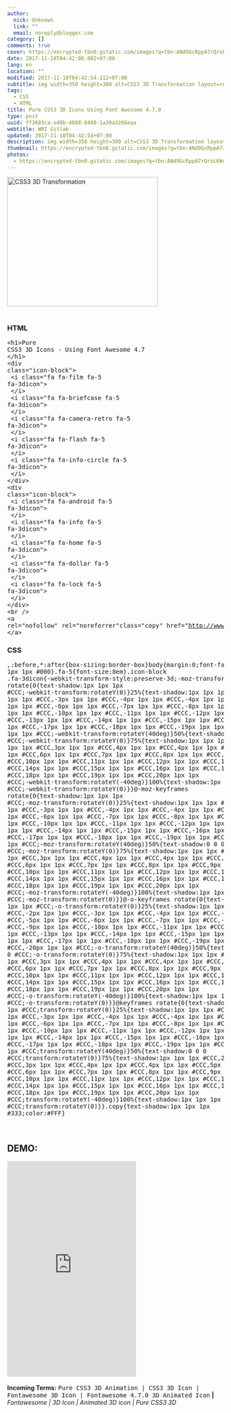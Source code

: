 ```yaml
---
author:
  nick: Unknown
  link: ""
  email: noreply@blogger.com
category: []
comments: true
cover: https://encrypted-tbn0.gstatic.com/images?q=tbn:ANd9GcRppA7rQroLKWdCMKXWTRh4ybyogf1cT_XQFnD95O0VCwVjKu_O
date: 2017-11-10T04:42:00.002+07:00
lang: en
location: ""
modified: 2017-11-10T04:42:54.112+07:00
subtitle: img width=350 height=300 alt=CSS3 3D Transformation layout=responsive
tags:
  - CSS
  - HTML
title: Pure CSS3 3D Icons Using Font Awesome 4.7.0
type: post
uuid: ff3683ca-e40b-4888-8440-1a39a3266eaa
webtitle: WMI Gitlab
updated: 2017-11-10T04:42:54+07:00
description: img width=350 height=300 alt=CSS3 3D Transformation layout=responsive
thumbnail: https://encrypted-tbn0.gstatic.com/images?q=tbn:ANd9GcRppA7rQroLKWdCMKXWTRh4ybyogf1cT_XQFnD95O0VCwVjKu_O
photos:
  - https://encrypted-tbn0.gstatic.com/images?q=tbn:ANd9GcRppA7rQroLKWdCMKXWTRh4ybyogf1cT_XQFnD95O0VCwVjKu_O
---
```


<img width="350" height="300" alt="CSS3 3D Transformation" layout="responsive" src="https://encrypted-tbn0.gstatic.com/images?q=tbn:ANd9GcRppA7rQroLKWdCMKXWTRh4ybyogf1cT_XQFnD95O0VCwVjKu_O"><br><br><h3>HTML</h3><pre style="word-wrap: break-word;">&lt;h1&gt;Pure CSS3 3D Icons - Using Font Awesome 4.7<br>&lt;/h1&gt;<br>&lt;div class="icon-block"&gt;<br>  &lt;i class="fa fa-film fa-5 fa-3dicon"&gt;<br>  &lt;/i&gt;  <br>  &lt;i class="fa fa-briefcase fa-5 fa-3dicon"&gt;<br>  &lt;/i&gt; <br>  &lt;i class="fa fa-camera-retro fa-5 fa-3dicon"&gt;<br>  &lt;/i&gt; <br>  &lt;i class="fa fa-flash fa-5 fa-3dicon"&gt;<br>  &lt;/i&gt; <br>  &lt;i class="fa fa-info-circle fa-5 fa-3dicon"&gt;<br>  &lt;/i&gt;<br>&lt;/div&gt;<br>&lt;div class="icon-block"&gt;<br>  &lt;i class="fa fa-android fa-5 fa-3dicon"&gt;<br>  &lt;/i&gt;  <br>  &lt;i class="fa fa-info fa-5 fa-3dicon"&gt;<br>  &lt;/i&gt; <br>  &lt;i class="fa fa-home fa-5 fa-3dicon"&gt;<br>  &lt;/i&gt; <br>  &lt;i class="fa fa-dollar fa-5 fa-3dicon"&gt;<br>  &lt;/i&gt; <br>  &lt;i class="fa fa-lock fa-5 fa-3dicon"&gt;<br>  &lt;/i&gt;<br>&lt;/div&gt;<br>&lt;br /&gt;<br>&lt;a rel="nofollow" rel="noreferrer"class="copy" href="http://www.webmanajemen.com"&gt;wwww.webmanajemen.com<br>&lt;/a&gt;</pre><h3>CSS</h3><pre>*,*:before,*:after{box-sizing:border-box}body{margin:0;font-family:sans-serif;font-size:14px;line-height:1.8em;overflow-y:auto;text-align:center;background:#409cc7;padding:0;position:relative}h1{color:#FFF;text-shadow:1px 1px 1px #000}.fa-5{font-size:8em}.icon-block .fa-3dicon{-webkit-transform-style:preserve-3d;-moz-transform-style:preserve-3d;-ms-transform-style:preserve-3d;-o-transform-style:preserve-3d;transform-style:preserve-3d;-webkit-perspective:1000px;-moz-perspective:1000px;-ms-perspective:1000px;-o-perspective:1000px;perspective:1000px;-webkit-animation-name:rotate;-webkit-animation-duration:3s;-webkit-animation-timing-function:linear;-webkit-animation-iteration-count:infinite;-webkit-animation-fill-mode:both;-moz-animation-name:rotate;-moz-animation-duration:3s;-moz-animation-timing-function:linear;-moz-animation-iteration-count:infinite;-moz-animation-fill-mode:both;-o-animation-name:rotate;-o-animation-duration:3s;-o-animation-timing-function:linear;-o-animation-iteration-count:infinite;-o-animation-fill-mode:both;-ms-animation-name:rotate;-ms-animation-duration:3s;-ms-animation-timing-function:linear;-ms-animation-iteration-count:infinite;-ms-animation-fill-mode:both;animation-name:rotate;animation-duration:3s;animation-timing-function:linear;animation-iteration-count:infinite;animation-fill-mode:both;color:#25405d;margin:30px}@-webkit-keyframes rotate{0{text-shadow:1px 1px 1px #CCC;-webkit-transform:rotateY(0)}25%{text-shadow:1px 1px 1px #CCC,-2px 1px 1px #CCC,-3px 1px 1px #CCC,-4px 1px 1px #CCC,-4px 1px 1px #CCC,-5px 1px 1px #CCC,-6px 1px 1px #CCC,-7px 1px 1px #CCC,-8px 1px 1px #CCC,-9px 1px 1px #CCC,-10px 1px 1px #CCC,-11px 1px 1px #CCC,-12px 1px 1px #CCC,-13px 1px 1px #CCC,-14px 1px 1px #CCC,-15px 1px 1px #CCC,-16px 1px 1px #CCC,-17px 1px 1px #CCC,-18px 1px 1px #CCC,-19px 1px 1px #CCC,-20px 1px 1px #CCC;-webkit-transform:rotateY(40deg)}50%{text-shadow:0 0 0 #CCC;-webkit-transform:rotateY(0)}75%{text-shadow:1px 1px 1px #CCC,2px 1px 1px #CCC,3px 1px 1px #CCC,4px 1px 1px #CCC,4px 1px 1px #CCC,5px 1px 1px #CCC,6px 1px 1px #CCC,7px 1px 1px #CCC,8px 1px 1px #CCC,9px 1px 1px #CCC,10px 1px 1px #CCC,11px 1px 1px #CCC,12px 1px 1px #CCC,13px 1px 1px #CCC,14px 1px 1px #CCC,15px 1px 1px #CCC,16px 1px 1px #CCC,17px 1px 1px #CCC,18px 1px 1px #CCC,19px 1px 1px #CCC,20px 1px 1px #CCC;-webkit-transform:rotateY(-40deg)}100%{text-shadow:1px 1px 1px #CCC;-webkit-transform:rotateY(0)}}@-moz-keyframes rotate{0{text-shadow:1px 1px 1px #CCC;-moz-transform:rotateY(0)}25%{text-shadow:1px 1px 1px #CCC,-2px 1px 1px #CCC,-3px 1px 1px #CCC,-4px 1px 1px #CCC,-4px 1px 1px #CCC,-5px 1px 1px #CCC,-6px 1px 1px #CCC,-7px 1px 1px #CCC,-8px 1px 1px #CCC,-9px 1px 1px #CCC,-10px 1px 1px #CCC,-11px 1px 1px #CCC,-12px 1px 1px #CCC,-13px 1px 1px #CCC,-14px 1px 1px #CCC,-15px 1px 1px #CCC,-16px 1px 1px #CCC,-17px 1px 1px #CCC,-18px 1px 1px #CCC,-19px 1px 1px #CCC,-20px 1px 1px #CCC;-moz-transform:rotateY(40deg)}50%{text-shadow:0 0 0 #CCC;-moz-transform:rotateY(0)}75%{text-shadow:1px 1px 1px #CCC,2px 1px 1px #CCC,3px 1px 1px #CCC,4px 1px 1px #CCC,4px 1px 1px #CCC,5px 1px 1px #CCC,6px 1px 1px #CCC,7px 1px 1px #CCC,8px 1px 1px #CCC,9px 1px 1px #CCC,10px 1px 1px #CCC,11px 1px 1px #CCC,12px 1px 1px #CCC,13px 1px 1px #CCC,14px 1px 1px #CCC,15px 1px 1px #CCC,16px 1px 1px #CCC,17px 1px 1px #CCC,18px 1px 1px #CCC,19px 1px 1px #CCC,20px 1px 1px #CCC;-moz-transform:rotateY(-40deg)}100%{text-shadow:1px 1px 1px #CCC;-moz-transform:rotateY(0)}}@-o-keyframes rotate{0{text-shadow:1px 1px 1px #CCC;-o-transform:rotateY(0)}25%{text-shadow:1px 1px 1px #CCC,-2px 1px 1px #CCC,-3px 1px 1px #CCC,-4px 1px 1px #CCC,-4px 1px 1px #CCC,-5px 1px 1px #CCC,-6px 1px 1px #CCC,-7px 1px 1px #CCC,-8px 1px 1px #CCC,-9px 1px 1px #CCC,-10px 1px 1px #CCC,-11px 1px 1px #CCC,-12px 1px 1px #CCC,-13px 1px 1px #CCC,-14px 1px 1px #CCC,-15px 1px 1px #CCC,-16px 1px 1px #CCC,-17px 1px 1px #CCC,-18px 1px 1px #CCC,-19px 1px 1px #CCC,-20px 1px 1px #CCC;-o-transform:rotateY(40deg)}50%{text-shadow:0 0 0 #CCC;-o-transform:rotateY(0)}75%{text-shadow:1px 1px 1px #CCC,2px 1px 1px #CCC,3px 1px 1px #CCC,4px 1px 1px #CCC,4px 1px 1px #CCC,5px 1px 1px #CCC,6px 1px 1px #CCC,7px 1px 1px #CCC,8px 1px 1px #CCC,9px 1px 1px #CCC,10px 1px 1px #CCC,11px 1px 1px #CCC,12px 1px 1px #CCC,13px 1px 1px #CCC,14px 1px 1px #CCC,15px 1px 1px #CCC,16px 1px 1px #CCC,17px 1px 1px #CCC,18px 1px 1px #CCC,19px 1px 1px #CCC,20px 1px 1px #CCC;-o-transform:rotateY(-40deg)}100%{text-shadow:1px 1px 1px #CCC;-o-transform:rotateY(0)}}@keyframes rotate{0{text-shadow:1px 1px 1px #CCC;transform:rotateY(0)}25%{text-shadow:1px 1px 1px #CCC,-2px 1px 1px #CCC,-3px 1px 1px #CCC,-4px 1px 1px #CCC,-4px 1px 1px #CCC,-5px 1px 1px #CCC,-6px 1px 1px #CCC,-7px 1px 1px #CCC,-8px 1px 1px #CCC,-9px 1px 1px #CCC,-10px 1px 1px #CCC,-11px 1px 1px #CCC,-12px 1px 1px #CCC,-13px 1px 1px #CCC,-14px 1px 1px #CCC,-15px 1px 1px #CCC,-16px 1px 1px #CCC,-17px 1px 1px #CCC,-18px 1px 1px #CCC,-19px 1px 1px #CCC,-20px 1px 1px #CCC;transform:rotateY(40deg)}50%{text-shadow:0 0 0 #CCC;transform:rotateY(0)}75%{text-shadow:1px 1px 1px #CCC,2px 1px 1px #CCC,3px 1px 1px #CCC,4px 1px 1px #CCC,4px 1px 1px #CCC,5px 1px 1px #CCC,6px 1px 1px #CCC,7px 1px 1px #CCC,8px 1px 1px #CCC,9px 1px 1px #CCC,10px 1px 1px #CCC,11px 1px 1px #CCC,12px 1px 1px #CCC,13px 1px 1px #CCC,14px 1px 1px #CCC,15px 1px 1px #CCC,16px 1px 1px #CCC,17px 1px 1px #CCC,18px 1px 1px #CCC,19px 1px 1px #CCC,20px 1px 1px #CCC;transform:rotateY(-40deg)}100%{text-shadow:1px 1px 1px #CCC;transform:rotateY(0)}}.copy{text-shadow:1px 1px 1px #333;color:#FFF}</pre><br><h2>DEMO:</h2><iframe frameborder="0" height="500" scrolling="yes" src="https://source.l3n4r0x.cf/php/codepen.php?user=dimaslanjaka&amp;id=ybbeEd&amp;tab=result&amp;h=500" width="300"></iframe><br><br><b>Incoming Terms:</b> <kbd>Pure CSS3 3D Animation | CSS3 3D Icon | Fontawesome 3D Icon | Fontawesome 4.7.0 3D Animated Icon</kbd> <b>|</b> <i>Fontawesome | 3D Icon | Animated 3D icon | Pure CSS3 3D</i><script>document.querySelectorAll("pre,code");
  pretext.forEach(function (el) {
    el.classList.toggle("notranslate", true);
  });</script>